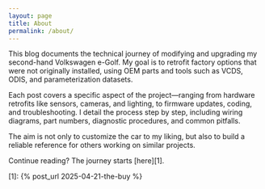 ```yaml
---
layout: page
title: About
permalink: /about/
---
```


This blog documents the technical journey of modifying and upgrading my
second-hand Volkswagen e-Golf. My goal is to retrofit factory options that were
not originally installed, using OEM parts and tools such as VCDS, ODIS, and
parameterization datasets.

Each post covers a specific aspect of the project—ranging from hardware
retrofits like sensors, cameras, and lighting, to firmware updates, coding, and
troubleshooting. I detail the process step by step, including wiring diagrams,
part numbers, diagnostic procedures, and common pitfalls.

The aim is not only to customize the car to my liking, but also to build a
reliable reference for others working on similar projects.

Continue reading? The journey starts [here][1].

[1]: {% post_url 2025-04-21-the-buy %}
